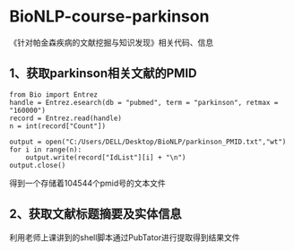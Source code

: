 # BioNLP-course-parkinson
《针对帕金森疾病的文献挖掘与知识发现》相关代码、信息

## 1、获取parkinson相关文献的PMID
```
from Bio import Entrez
handle = Entrez.esearch(db = "pubmed", term = "parkinson", retmax = "160000")
record = Entrez.read(handle)
n = int(record["Count"])

output = open("C:/Users/DELL/Desktop/BioNLP/parkinson_PMID.txt","wt")
for i in range(n):
    output.write(record["IdList"][i] + "\n")
output.close()
```
得到一个存储着104544个pmid号的文本文件

## 2、获取文献标题摘要及实体信息
利用老师上课讲到的shell脚本通过PubTator进行提取得到结果文件

